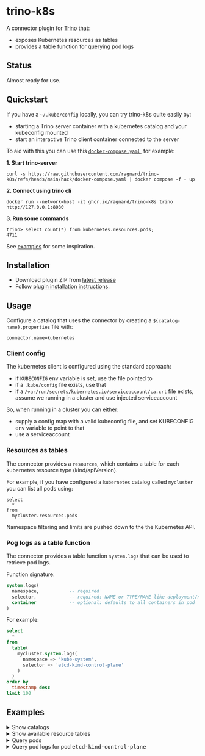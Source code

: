 # trino-k8s

A connector plugin for [Trino](https://trino.io) that:

- exposes Kubernetes resources as tables
- provides a table function for querying pod logs


## Status

Almost ready for use.


## Quickstart

If you have a `~/.kube/config` locally, you can try trino-k8s quite
easily by:

- starting a Trino server container with a kubernetes catalog and your
  kubeconfig mounted
- start an interactive Trino client container connected to the server

To aid with this you can use this
[`docker-compose.yaml`](hack/docker-compose.yaml), for example:

**1. Start trino-server**

```
curl -s https://raw.githubusercontent.com/ragnard/trino-k8s/refs/heads/main/hack/docker-compose.yaml | docker compose -f - up
```

**2. Connect using trino cli**

```
docker run --network=host -it ghcr.io/ragnard/trino-k8s trino http://127.0.0.1:8080
```

**3. Run some commands**

```
trino> select count(*) from kubernetes.resources.pods;
4711
```

See [examples](#examples) for some inspiration.

## Installation

- Download plugin ZIP from [latest release](https://github.com/ragnard/trino-k8s/releases/latest)
- Follow [plugin installation instructions](https://trino.io/docs/current/installation/plugins.html#installation).


## Usage

Configure a catalog that uses the connector by creating a
`${catalog-name}.properties` file with:

```
connector.name=kubernetes
```

### Client config

The kubernetes client is configured using the standard approach:

- if `KUBECONFIG` env variable is set, use the file pointed to
- if a `.kube/config` file exists, use that
- if a `/var/run/secrets/kubernetes.io/serviceaccount/ca.crt` file
  exists, assume we running in a cluster and use injected
  serviceaccount

So, when running in a cluster you can either:

- supply a config map with a valid kubeconfig file, and set KUBECONFIG env variable to point to that
- use a serviceaccount


### Resources as tables

The connector provides a `resources`, which contains a table for each
kubernetes resource type (kind/apiVersion).

For example, if you have configured a `kubernetes` catalog called
`mycluster` you can list all pods using:

```
select
  *
from
  mycluster.resources.pods
```

Namespace filtering and limits are pushed down to the the Kubernetes API.


### Pog logs as a table function

The connector provides a table function `system.logs` that can be used
to retrieve pod logs.

Function signature:

```sql
system.logs(
  namespace,           -- required
  selector,            -- required: NAME or TYPE/NAME like deployment/nginx
  container            -- optional: defaults to all containers in pod
)
```

For example:

```sql
select
  *
from
  table(
    mycluster.system.logs(
      namespace => 'kube-system',
      selector => 'etcd-kind-control-plane'
    )
  )
order by
  timestamp desc
limit 100
```

## Examples

<details>
<summary>Show catalogs</summary>

```
trino> show catalogs;
```

```
  Catalog
------------
 kubernetes
 system
(2 rows)

Query 20250507_163100_00000_p98bd, FINISHED, 1 node
Splits: 7 total, 7 done (100.00%)
0.98 [0 rows, 0B] [0 rows/s, 0B/s]
```

</details>

<details>
<summary>Show available resource tables</summary>

```
trino> show tables in kubernetes.tables;
```

```
                             Table
----------------------------------------------------------------
 admissionregistration.k8s.io.mutatingwebhookconfigurations
 admissionregistration.k8s.io.validatingadmissionpolicies
 admissionregistration.k8s.io.validatingadmissionpolicybindings
 admissionregistration.k8s.io.validatingwebhookconfigurations
 apiextensions.k8s.io.customresourcedefinitions
 apiregistration.k8s.io.apiservices
 apps.controllerrevisions
 apps.daemonsets
 apps.deployments
 apps.replicasets
 apps.statefulsets
 authentication.k8s.io.selfsubjectreviews
 authentication.k8s.io.tokenreviews
 authorization.k8s.io.localsubjectaccessreviews
 authorization.k8s.io.selfsubjectaccessreviews
 authorization.k8s.io.selfsubjectrulesreviews
 authorization.k8s.io.subjectaccessreviews
 autoscaling.horizontalpodautoscalers
 batch.cronjobs
 batch.jobs
 bindings
 certificates.k8s.io.certificatesigningrequests
 componentstatuses
 configmaps
 coordination.k8s.io.leases
 discovery.k8s.io.endpointslices
 endpoints
 events
 events.k8s.io.events
 flowcontrol.apiserver.k8s.io.flowschemas
 flowcontrol.apiserver.k8s.io.prioritylevelconfigurations
 helm.cattle.io.helmchartconfigs
 helm.cattle.io.helmcharts
 limitranges
 namespaces
 networking.k8s.io.ingressclasses
 networking.k8s.io.ingresses
 networking.k8s.io.networkpolicies
 node.k8s.io.runtimeclasses
 nodes
 persistentvolumeclaims
 persistentvolumes
 pods
 podtemplates
 policy.poddisruptionbudgets
 rbac.authorization.k8s.io.clusterrolebindings
 rbac.authorization.k8s.io.clusterroles
 rbac.authorization.k8s.io.rolebindings
 rbac.authorization.k8s.io.roles
 replicationcontrollers
 resourcequotas
 scheduling.k8s.io.priorityclasses
 secrets
 serviceaccounts
 services
 storage.k8s.io.csidrivers
 storage.k8s.io.csinodes
 storage.k8s.io.csistoragecapacities
 storage.k8s.io.storageclasses
 storage.k8s.io.volumeattachments
(60 rows)

Query 20250507_163511_00002_p98bd, FINISHED, 1 node
Splits: 7 total, 7 done (100.00%)
0.48 [60 rows, 2.73KiB] [126 rows/s, 5.76KiB/s]
```

</details>


<details>
<summary>Query pods</summary>

```
select * from kubernetes.resources.pods where namespace = 'kube-system';
```

```
 kind | group | apiversion |                    name                    |  namespace  |                                                  labels                                               >
------+-------+------------+--------------------------------------------+-------------+------------------------------------------------------------------------------------------------------->
 Pod  |       | v1         | coredns-668d6bf9bc-452d8                   | kube-system | {pod-template-hash=668d6bf9bc, k8s-app=kube-dns}                                                      >
 Pod  |       | v1         | coredns-668d6bf9bc-ms6bx                   | kube-system | {pod-template-hash=668d6bf9bc, k8s-app=kube-dns}                                                      >
 Pod  |       | v1         | etcd-kind-control-plane                    | kube-system | {component=etcd, tier=control-plane}                                                                  >
 Pod  |       | v1         | kindnet-b5jd7                              | kube-system | {app=kindnet, controller-revision-hash=5d87d5ccb4, tier=node, pod-template-generation=1, k8s-app=kindn>
 Pod  |       | v1         | kube-apiserver-kind-control-plane          | kube-system | {component=kube-apiserver, tier=control-plane}                                                        >
 Pod  |       | v1         | kube-controller-manager-kind-control-plane | kube-system | {component=kube-controller-manager, tier=control-plane}                                               >
 Pod  |       | v1         | kube-proxy-bsbf7                           | kube-system | {controller-revision-hash=7bb84c4984, pod-template-generation=1, k8s-app=kube-proxy}                  >
 Pod  |       | v1         | kube-scheduler-kind-control-plane          | kube-system | {component=kube-scheduler, tier=control-plane}                                                        >
(8 rows)

Query 20250507_163755_00004_p98bd, FINISHED, 1 node
Splits: 1 total, 1 done (100.00%)
0.15 [8 rows, 65.5KiB] [54 rows/s, 449KiB/s]
```

</details>

<details>
<summary>Query pod logs for pod <tt>etcd-kind-control-plane</tt></summary>

```
select * from
  table(
    kubernetes.system.logs(
      namespace => 'kube-system',
      selector => 'etcd-kind-control-plane'
    )
  )
order by
  timestamp desc
limit 10
```

```
           pod           | container |             timestamp             |                                                                                                                    >
-------------------------+-----------+-----------------------------------+-------------------------------------------------------------------------------------------------------------------->
 etcd-kind-control-plane | etcd      | 2025-05-07 16:42:24.979542808 UTC | {"level":"info","ts":"2025-05-07T16:42:24.979110Z","caller":"mvcc/hash.go:151","msg":"storing new hash","hash":3427>
 etcd-kind-control-plane | etcd      | 2025-05-07 16:42:24.979399915 UTC | {"level":"info","ts":"2025-05-07T16:42:24.979008Z","caller":"mvcc/kvstore_compaction.go:72","msg":"finished schedul>
 etcd-kind-control-plane | etcd      | 2025-05-07 16:42:24.956899126 UTC | {"level":"info","ts":"2025-05-07T16:42:24.956403Z","caller":"mvcc/index.go:214","msg":"compact tree index","revisio>
 etcd-kind-control-plane | etcd      | 2025-05-07 16:37:24.936685776 UTC | {"level":"info","ts":"2025-05-07T16:37:24.936399Z","caller":"mvcc/hash.go:151","msg":"storing new hash","hash":2757>
 etcd-kind-control-plane | etcd      | 2025-05-07 16:37:24.936627070 UTC | {"level":"info","ts":"2025-05-07T16:37:24.936290Z","caller":"mvcc/kvstore_compaction.go:72","msg":"finished schedul>
 etcd-kind-control-plane | etcd      | 2025-05-07 16:37:24.910503017 UTC | {"level":"info","ts":"2025-05-07T16:37:24.909966Z","caller":"mvcc/index.go:214","msg":"compact tree index","revisio>
 etcd-kind-control-plane | etcd      | 2025-05-07 16:32:24.908258887 UTC | {"level":"info","ts":"2025-05-07T16:32:24.908085Z","caller":"mvcc/hash.go:151","msg":"storing new hash","hash":3598>
 etcd-kind-control-plane | etcd      | 2025-05-07 16:32:24.908223346 UTC | {"level":"info","ts":"2025-05-07T16:32:24.908020Z","caller":"mvcc/kvstore_compaction.go:72","msg":"finished schedul>
 etcd-kind-control-plane | etcd      | 2025-05-07 16:32:24.889477453 UTC | {"level":"info","ts":"2025-05-07T16:32:24.889238Z","caller":"mvcc/index.go:214","msg":"compact tree index","revisio>
 etcd-kind-control-plane | etcd      | 2025-05-07 16:27:24.865262172 UTC | {"level":"info","ts":"2025-05-07T16:27:24.864860Z","caller":"mvcc/hash.go:151","msg":"storing new hash","hash":1170>
(10 rows)

Query 20250507_164349_00005_p98bd, FINISHED, 1 node
Splits: 7 total, 7 done (100.00%)
0.27 [0 rows, 0B] [0 rows/s, 0B/s]
```
